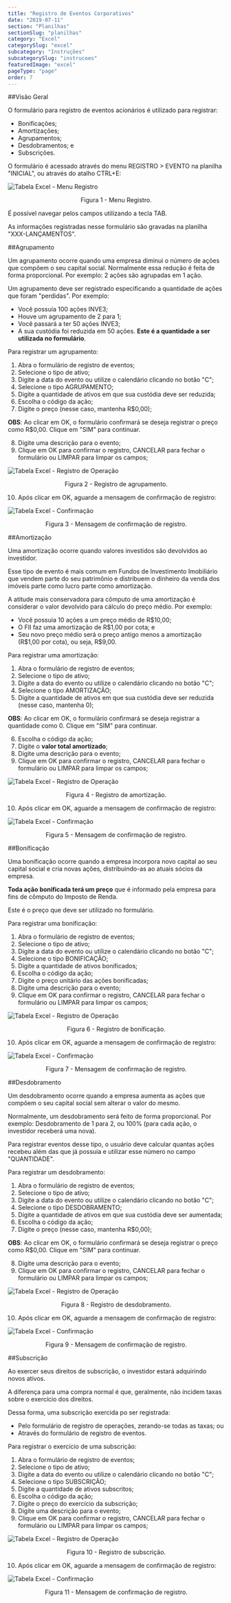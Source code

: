 ```yaml
---
title: "Registro de Eventos Corporativos"
date: "2019-07-11"
section: "Planilhas"
sectionSlug: "planilhas"
category: "Excel"
categorySlug: "excel"
subcategory: "Instruções"
subcategorySlug: "instrucoes"
featuredImage: "excel"
pageType: "page"
order: 7
---
```


##Visão Geral

O formulário para registro de eventos acionários é utilizado para registrar:

- Bonificações;
- Amortizações;
- Agrupamentos;
- Desdobramentos; e
- Subscrições.

O formulário é acessado através do menu REGISTRO > EVENTO na planilha "INICIAL", ou através do atalho CTRL+E:

![Tabela Excel - Menu Registro](../img/planilha-inicial-excel-005.jpg)

<p class="legenda" style="text-align:center">Figura 1 - Menu Registro.</p>

É possível navegar pelos campos utilizando a tecla TAB.

As informações registradas nesse formulário são gravadas na planilha "XXX-LANÇAMENTOS".

##Agrupamento

Um agrupamento ocorre quando uma empresa diminui o número de ações que compõem o seu capital social. Normalmente essa redução é feita de forma proporcional. Por exemplo: 2 ações são agrupadas em 1 ação.

Um agrupamento deve ser registrado especificando a quantidade de ações que foram "perdidas". Por exemplo:

- Você possuía 100 ações INVE3;
- Houve um agrupamento de 2 para 1;
- Você passará a ter 50 ações INVE3;
- A sua custódia foi reduzida em 50 ações. **Este é a quantidade a ser utilizada no formulário**.

Para registrar um agrupamento:

1. Abra o formulário de registro de eventos;
2. Selecione o tipo de ativo;
3. Digite a data do evento ou utilize o calendário clicando no botão "C";
4. Selecione o tipo AGRUPAMENTO;
5. Digite a quantidade de ativos em que sua custódia deve ser reduzida;
6. Escolha o código da ação;
7. Digite o preço (nesse caso, mantenha R\$0,00);

**OBS**: Ao clicar em OK, o formulário confirmará se deseja registrar o preço como R\$0,00. Clique em "SIM" para continuar.

8. Digite uma descrição para o evento;
9. Clique em OK para confirmar o registro, CANCELAR para fechar o formulário ou LIMPAR para limpar os campos;

![Tabela Excel - Registro de Operação](../img/registro-evento-excel-002.jpg)

<p class="legenda" style="text-align:center">Figura 2 - Registro de agrupamento.</p>

10. Após clicar em OK, aguarde a mensagem de confirmação de registro:

![Tabela Excel - Confirmação](../img/registro-evento-excel-003.jpg)

<p class="legenda" style="text-align:center">Figura 3 - Mensagem de confirmação de registro.</p>

##Amortização

Uma amortização ocorre quando valores investidos são devolvidos ao investidor.

Esse tipo de evento é mais comum em Fundos de Investimento Imobiliário que vendem parte do seu patrimônio e distribuem o dinheiro da venda dos imóveis parte como lucro parte como amortização.

A atitude mais conservadora para cômputo de uma amortização é considerar o valor devolvido para cálculo do preço médio. Por exemplo:

- Você possuia 10 ações a um preço médio de R\$10,00;
- O FII faz uma amortização de R\$1,00 por cota; e
- Seu novo preço médio será o preço antigo menos a amortização (R\$1,00 por cota), ou seja, R\$9,00.

Para registrar uma amortização:

1. Abra o formulário de registro de eventos;
2. Selecione o tipo de ativo;
3. Digite a data do evento ou utilize o calendário clicando no botão "C";
4. Selecione o tipo AMORTIZAÇÃO;
5. Digite a quantidade de ativos em que sua custódia deve ser reduzida (nesse caso, mantenha 0);

**OBS**: Ao clicar em OK, o formulário confirmará se deseja registrar a quantidade como 0. Clique em "SIM" para continuar.

6. Escolha o código da ação;
7. Digite o **valor total amortizado**;
8. Digite uma descrição para o evento;
9. Clique em OK para confirmar o registro, CANCELAR para fechar o formulário ou LIMPAR para limpar os campos;


![Tabela Excel - Registro de Operação](../img/registro-evento-excel-004.jpg)

<p class="legenda" style="text-align:center">Figura 4 - Registro de amortização.</p>

10. Após clicar em OK, aguarde a mensagem de confirmação de registro:

![Tabela Excel - Confirmação](../img/registro-evento-excel-005.jpg)

<p class="legenda" style="text-align:center">Figura 5 - Mensagem de confirmação de registro.</p>


##Bonificação

Uma bonificação ocorre quando a empresa incorpora novo capital ao seu capital social e cria novas ações, distribuindo-as ao atuais sócios da empresa.

**Toda ação bonificada terá um preço** que é informado pela empresa para fins de cômputo do Imposto de Renda. 

Este é o preço que deve ser utilizado no formulário.

Para registrar uma bonificação:

1. Abra o formulário de registro de eventos;
2. Selecione o tipo de ativo;
3. Digite a data do evento ou utilize o calendário clicando no botão "C";
4. Selecione o tipo BONIFICAÇÃO;
5. Digite a quantidade de ativos bonificados;
6. Escolha o código da ação;
7. Digite o preço unitário das ações bonificadas;
8. Digite uma descrição para o evento;
9. Clique em OK para confirmar o registro, CANCELAR para fechar o formulário ou LIMPAR para limpar os campos;


![Tabela Excel - Registro de Operação](../img/registro-evento-excel-006.jpg)

<p class="legenda" style="text-align:center">Figura 6 - Registro de bonificação.</p>

10. Após clicar em OK, aguarde a mensagem de confirmação de registro:

![Tabela Excel - Confirmação](../img/registro-evento-excel-007.jpg)

<p class="legenda" style="text-align:center">Figura 7 - Mensagem de confirmação de registro.</p>

##Desdobramento

Um desdobramento ocorre quando a empresa aumenta as ações que compõem o seu capital social sem alterar o valor do mesmo.

Normalmente, um desdobramento será feito de forma proporcional. Por exemplo: Desdobramento de 1 para 2, ou 100% (para cada ação, o investidor receberá uma nova).

Para registrar eventos desse tipo, o usuário deve calcular quantas ações recebeu além das que já possuia e utilizar esse número no campo "QUANTIDADE".

Para registrar um desdobramento:

1. Abra o formulário de registro de eventos;
2. Selecione o tipo de ativo;
3. Digite a data do evento ou utilize o calendário clicando no botão "C";
4. Selecione o tipo DESDOBRAMENTO;
5. Digite a quantidade de ativos em que sua custódia deve ser aumentada;
6. Escolha o código da ação;
7. Digite o preço (nesse caso, mantenha R\$0,00);

**OBS**: Ao clicar em OK, o formulário confirmará se deseja registrar o preço como R\$0,00. Clique em "SIM" para continuar.

8. Digite uma descrição para o evento;
9. Clique em OK para confirmar o registro, CANCELAR para fechar o formulário ou LIMPAR para limpar os campos;


![Tabela Excel - Registro de Operação](../img/registro-evento-excel-008.jpg)

<p class="legenda" style="text-align:center">Figura 8 - Registro de desdobramento.</p>

10. Após clicar em OK, aguarde a mensagem de confirmação de registro:

![Tabela Excel - Confirmação](../img/registro-evento-excel-009.jpg)

<p class="legenda" style="text-align:center">Figura 9 - Mensagem de confirmação de registro.</p>

##Subscrição

Ao exercer seus direitos de subscrição, o investidor estará adquirindo novos ativos.

A diferença para uma compra normal é que, geralmente, não incidem taxas sobre o exercício dos direitos.

Dessa forma, uma subscrição exercida po ser registrada:

- Pelo formulário de registro de operações, zerando-se todas as taxas; ou
- Através do formulário de registro de eventos.


Para registrar o exercício de uma subscrição:

1. Abra o formulário de registro de eventos;
2. Selecione o tipo de ativo;
3. Digite a data do evento ou utilize o calendário clicando no botão "C";
4. Selecione o tipo SUBSCRIÇÃO;
5. Digite a quantidade de ativos subscritos;
6. Escolha o código da ação;
7. Digite o preço do exercício da subscrição;
8. Digite uma descrição para o evento;
9. Clique em OK para confirmar o registro, CANCELAR para fechar o formulário ou LIMPAR para limpar os campos;


![Tabela Excel - Registro de Operação](../img/registro-evento-excel-010.jpg)

<p class="legenda" style="text-align:center">Figura 10 - Registro de subscrição.</p>

10. Após clicar em OK, aguarde a mensagem de confirmação de registro:

![Tabela Excel - Confirmação](../img/registro-evento-excel-011.jpg)

<p class="legenda" style="text-align:center">Figura 11 - Mensagem de confirmação de registro.</p>